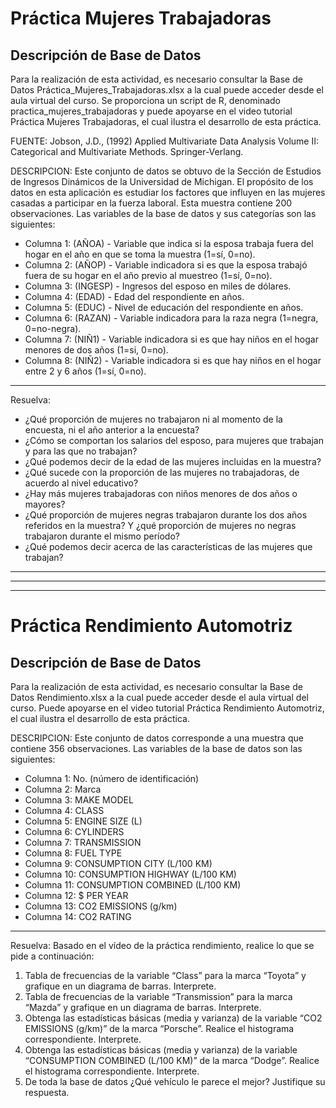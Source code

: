 # Práctica Mujeres Trabajadoras

## Descripción de Base de Datos
Para la realización de esta actividad, es necesario consultar la Base de Datos 
Práctica_Mujeres_Trabajadoras.xlsx a la cual puede acceder desde el aula virtual 
del curso. Se proporciona un script de R, denominado practica_mujeres_trabajadoras 
y puede apoyarse en el video tutorial Práctica Mujeres Trabajadoras, el cual 
ilustra el desarrollo de esta práctica.

FUENTE: Jobson, J.D., (1992) Applied Multivariate Data Analysis Volume II: Categorical 
and Multivariate Methods. Springer-Verlang.

DESCRIPCION: Este conjunto de datos se obtuvo de la Sección de Estudios de Ingresos 
Dinámicos de la Universidad de Michigan. El propósito de los datos en esta aplicación 
es estudiar los factores que influyen en las mujeres casadas a participar en la fuerza 
laboral. Esta muestra contiene 200 observaciones. Las variables de la base de datos y 
sus categorías son las siguientes:

- Columna 1: (AÑOA) - Variable que indica si la esposa trabaja fuera del hogar en el año 
en que se toma la muestra (1=sí, 0=no).
- Columna 2: (AÑOP) - Variable indicadora si es que la esposa trabajó fuera de su hogar 
en el año previo al muestreo (1=sí, 0=no).
- Columna 3: (INGESP) - Ingresos del esposo en miles de dólares.
- Columna 4: (EDAD) - Edad del respondiente en años.
- Columna 5: (EDUC) - Nivel de educación del respondiente en años.
- Columna 6: (RAZAN) - Variable indicadora para la raza negra (1=negra, 0=no-negra).
- Columna 7: (NIÑ1) - Variable indicadora si es que hay niños en el hogar menores de 
dos años (1=si, 0=no).
- Columna 8: (NIÑ2) - Variable indicadora si es que hay niños en el hogar entre 
2 y 6 años (1=sí, 0=no).
----------------------------------------------------------------------------------
Resuelva:
- ¿Qué proporción de mujeres no trabajaron ni al momento de la encuesta, ni el año anterior a la encuesta?
- ¿Cómo se comportan los salarios del esposo, para mujeres que trabajan y para las que no trabajan?
- ¿Qué podemos decir de la edad de las mujeres incluidas en la muestra?
- ¿Qué sucede con la proporción de las mujeres no trabajadoras, de acuerdo al nivel educativo?
- ¿Hay más mujeres trabajadoras con niños menores de dos años o mayores?
- ¿Qué proporción de mujeres negras trabajaron durante los dos años referidos en la muestra? 
  Y ¿qué proporción de mujeres no negras trabajaron durante el mismo período?
- ¿Qué podemos decir acerca de las características de las mujeres que trabajan?
----------------------------------------------------------------------------------
----------------------------------------------------------------------------------
----------------------------------------------------------------------------------

# Práctica Rendimiento Automotriz

## Descripción de Base de Datos
Para la realización de esta actividad, es necesario consultar la Base de Datos Rendimiento.xlsx a la 
cual puede acceder desde el aula virtual del curso. Puede apoyarse en el video tutorial Práctica 
Rendimiento Automotriz, el cual ilustra el desarrollo de esta práctica.

DESCRIPCION: Este conjunto de datos corresponde a una muestra que contiene 356 observaciones. 
Las variables de la base de datos son las siguientes:
- Columna 1: No. (número de identificación)
- Columna 2: Marca
- Columna 3: MAKE MODEL
- Columna 4: CLASS
- Columna 5: ENGINE SIZE (L)
- Columna 6: CYLINDERS
- Columna 7: TRANSMISSION
- Columna 8: FUEL TYPE
- Columna 9: CONSUMPTION CITY (L/100 KM)
- Columna 10: CONSUMPTION HIGHWAY (L/100 KM)
- Columna 11: CONSUMPTION COMBINED (L/100 KM)
- Columna 12: $ PER YEAR
- Columna 13: CO2 EMISSIONS (g/km)
- Columna 14: CO2 RATING

------------------------------------------------------------------------------------

Resuelva: Basado en el vídeo de la práctica rendimiento, realice lo que se pide a continuación:
1. Tabla de frecuencias de la variable “Class” para la marca “Toyota” y grafique en un diagrama de barras. Interprete.
2. Tabla de frecuencias de la variable “Transmission” para la marca “Mazda” y grafique en un diagrama de barras. Interprete.
3. Obtenga las estadísticas básicas (media y varianza) de la variable “CO2 EMISSIONS (g/km)” de la marca “Porsche”. Realice el histograma correspondiente. Interprete.
4. Obtenga las estadísticas básicas (media y varianza) de la variable “CONSUMPTION COMBINED (L/100 KM)” de la marca “Dodge”. Realice el histograma correspondiente. Interprete.
5. De toda la base de datos ¿Qué vehículo le parece el mejor? Justifique su respuesta.


